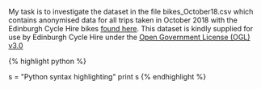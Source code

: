 My task is to investigate the dataset in the file bikes_October18.csv which contains anonymised data for all trips taken in October 2018 with the Edinburgh Cycle Hire bikes [found here](https://edinburghcyclehire.com/open-data/historical). This dataset is kindly supplied for use by Edinburgh Cycle Hire under the [Open Government License (OGL) v3.0](https://www.nationalarchives.gov.uk/doc/open-government-licence/version/3/)

{% highlight python %}

s = "Python syntax highlighting"
print s
{% endhighlight %}
